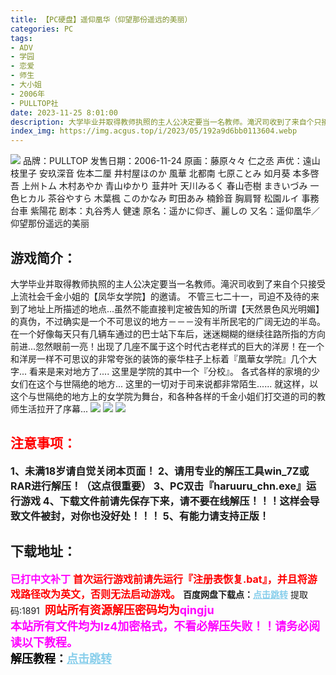 ```yaml
---
title: 【PC硬盘】遥仰凰华（仰望那份遥远的美丽）
categories: PC
tags:
- ADV
- 学园
- 恋爱
- 师生
- 大小姐
- 2006年
- PULLTOP社
date: 2023-11-25 8:01:00
description: 大学毕业并取得教师执照的主人公决定要当一名教师。滝沢司收到了来自个只接受上流社会千金小姐的【凤华女学院】的邀请。不管三七二十一，司迫不及待的来到了地址上所描述的地点...虽然不能直接判定被告知的所谓【天然景色风光明媚】的真伪，不过确实是一个不可思议的地方－－－没有半所民宅的广阔无边的半岛。在一个好像每天只有几辆车通过的巴士站下车后，迷迷糊糊的继续往路所指的方向前进...忽然眼前一亮！出现了几座不属于这个时代古老样式的巨大的洋房！在一个和洋房一样不可思议的非常夸张的装饰的豪华柱子上标着『凰華女学院』几个大字...
index_img: https://img.acgus.top/i/2023/05/192a9d6bb0113604.webp
---
```

![](https://img.acgus.top/i/2023/05/192a9d6bb0113604.webp)
品牌：PULLTOP
发售日期：2006-11-24
原画：藤原々々 仁之丞
声优：遠山枝里子 安玖深音 佐本二厘 井村屋ほのか 風華 北都南 七原ことみ 如月葵 本多啓吾 上州トム 木村あやか 青山ゆかり 韮井叶 天川みるく 春山壱樹 まきいづみ 一色ヒカル 茶谷やすら 木葉楓 このかなみ 町田あみ 楠鈴音 胸肩腎 松園ルイ 事務台車 紫陽花
剧本：丸谷秀人 健速
原名：遥かに仰ぎ、麗しの
又名：遥仰凰华／仰望那份遥远的美丽

## 游戏简介：
大学毕业并取得教师执照的主人公决定要当一名教师。滝沢司收到了来自个只接受上流社会千金小姐的【凤华女学院】的邀请。
不管三七二十一，司迫不及待的来到了地址上所描述的地点...虽然不能直接判定被告知的所谓【天然景色风光明媚】的真伪，不过确实是一个不可思议的地方－－－没有半所民宅的广阔无边的半岛。在一个好像每天只有几辆车通过的巴士站下车后，迷迷糊糊的继续往路所指的方向前进...忽然眼前一亮！出现了几座不属于这个时代古老样式的巨大的洋房！在一个和洋房一样不可思议的非常夸张的装饰的豪华柱子上标着『凰華女学院』几个大字...
看来是来对地方了....
这里是学院的其中一个『分校』。
各式各样的家境的少女们在这个与世隔绝的地方...
这里的一切对于司来说都非常陌生......
就这样，以这个与世隔绝的地方上的女学院为舞台，和各种各样的千金小姐们打交道的司的教师生活拉开了序幕...
![](https://img.acgus.top/i/2023/05/ba69f5bab5113642.webp)
![](https://img.acgus.top/i/2023/05/389c51ef44113626.webp)
![](https://img.acgus.top/i/2023/05/d98428e168113613.webp)





## <font color=#FF0000 >注意事项：</font>
<font size=3><b>1、未满18岁请自觉关闭本页面！
2、请用专业的解压工具win_7Z或RAR进行解压！（这点很重要）
3、PC双击『haruuru_chn.exe』运行游戏
4、下载文件前请先保存下来，请不要在线解压！！！这样会导致文件被封，对你也没好处！！！
5、有能力请支持正版！</b></font>

## 下载地址：
<font color=#FF00FF size=3><b>已打中文补丁</b></font>
<font color=#FF0000 size=3>**首次运行游戏前请先运行『注册表恢复.bat』，并且将游戏路径改为英文，否则无法启动游戏。**</font>
<b>百度网盘下载点：</b><a href="https://pan.baidu.com/s/1BfY62XwZiak3iCyQ7EV9og?pwd=1891" style="color: #87CEEB;"><b>点击跳转</b></a> 提取码:1891
<a style="padding: 0" href="https://post.qingju.org/AD/"><img style="max-width:100%" src="https://img.acgus.top/i/2024/07/478f689b8021d8d499ab43d21acf137a.gif" alt=""></a>
<b><font color=#FF0000 size=4>网站所有资源解压密码均为</b></font><b><font color=#FF00FF size=4>qingju</font><font color=#FF0000 ></font></b><br><b><font color=#FF00FF size=4>本站所有文件均为lz4加密格式，不看必解压失败！！请务必阅读以下教程。</b></font><br><b><font color=#000 size=4>解压教程：</b><a href="https://post.qingju.org/tutorial/000/" style="color: #87CEEB;"><b>点击跳转</b></a>
